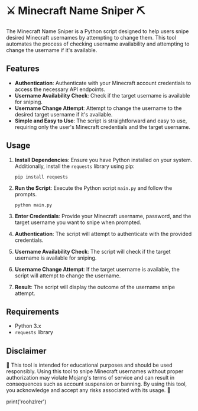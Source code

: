 # ⚔️ Minecraft Name Sniper ⛏️

The Minecraft Name Sniper is a Python script designed to help users snipe desired Minecraft usernames by attempting to change them. This tool automates the process of checking username availability and attempting to change the username if it's available.

## Features

- **Authentication**: Authenticate with your Minecraft account credentials to access the necessary API endpoints.
- **Username Availability Check**: Check if the target username is available for sniping.
- **Username Change Attempt**: Attempt to change the username to the desired target username if it's available.
- **Simple and Easy to Use**: The script is straightforward and easy to use, requiring only the user's Minecraft credentials and the target username.

## Usage

1. **Install Dependencies**: Ensure you have Python installed on your system. Additionally, install the `requests` library using pip:

    ```
    pip install requests
    ```

2. **Run the Script**: Execute the Python script `main.py` and follow the prompts.

    ```
    python main.py
    ```

3. **Enter Credentials**: Provide your Minecraft username, password, and the target username you want to snipe when prompted.

4. **Authentication**: The script will attempt to authenticate with the provided credentials.

5. **Username Availability Check**: The script will check if the target username is available for sniping.

6. **Username Change Attempt**: If the target username is available, the script will attempt to change the username.

7. **Result**: The script will display the outcome of the username snipe attempt.

## Requirements

- Python 3.x
- `requests` library

## Disclaimer

🚨 This tool is intended for educational purposes and should be used responsibly. Using this tool to snipe Minecraft usernames without proper authorization may violate Mojang's terms of service and can result in consequences such as account suspension or banning. By using this tool, you acknowledge and accept any risks associated with its usage. 🚨

print('roohzlrer')